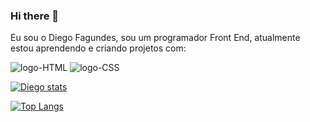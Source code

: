 ### Hi there 👋

Eu sou o Diego Fagundes, sou um programador Front End, atualmente estou aprendendo e criando projetos com:
<br>

<img src="https://img.shields.io/badge/HTML-239120?style=for-the-badge&logo=html5&logoColor=white" alt="logo-HTML" />
<img src="https://img.shields.io/badge/CSS-239120?&style=for-the-badge&logo=css3&logoColor=white" alt="logo-CSS" /> 

[![Diego stats](https://github-readme-stats.vercel.app/api?username=DiegoSilva1919)](https://github.com/anuraghazra/github-readme-stats)

[![Top Langs](https://github-readme-stats.vercel.app/api/top-langs/?username=DiegoSilva1919)](https://github.com/anuraghazra/github-readme-stats)
